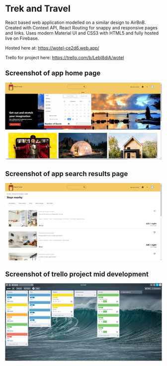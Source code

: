 # Trek and Travel

React based web application modelled on a similar design to AirBnB. Created with Context API, React Routing for snappy and responsive pages and links. Uses modern Material UI and CSS3 with HTML5 and fully hosted live on Firebase.

Hosted here at: https://wotel-ce2d6.web.app/

Trello for project here: https://trello.com/b/LebI8diA/wotel

## Screenshot of app home page

![alt image](images/homePage.png)

## Screenshot of app search results page

![alt image](images/searchPage.png)

## Screenshot of trello project mid development

![alt image](images/app-trello.png)
